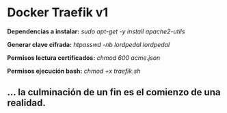 # Docker Traefik v1

**Dependencias a instalar:** *sudo apt-get -y install apache2-utils*

**Generar clave cifrada:** *htpasswd -nb lordpedal lordpedal*

**Permisos lectura certificados:** *chmod 600 acme.json*

**Permisos ejecución bash:** *chmod +x traefik.sh*

## ... la culminación de un fin es el comienzo de una realidad.
